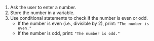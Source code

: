 1. Ask the user to enter a number.
2. Store the number in a variable.
3. Use conditional statements to check if the number is even or odd.
    - If the number is even (i.e., divisible by 2), print: `"The number is even."`
    - If the number is odd, print: `"The number is odd."`

